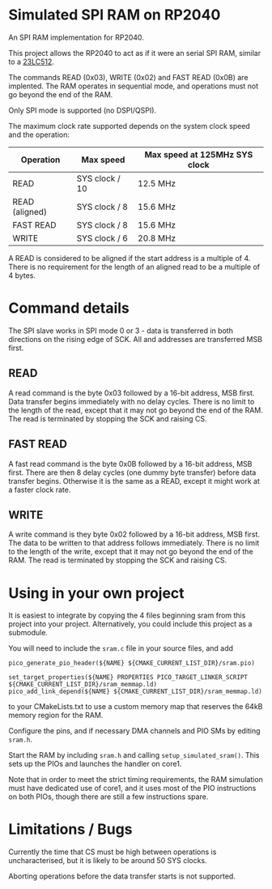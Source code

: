 # Simulated SPI RAM on RP2040

An SPI RAM implementation for RP2040.

This project allows the RP2040 to act as if it were an serial SPI RAM, similar to a [23LC512](https://ww1.microchip.com/downloads/aemDocuments/documents/MPD/ProductDocuments/DataSheets/23A512-23LC512-512-Kbit-SPI-Serial-SRAM-with-SDI-and-SQI-Interface-20005155C.pdf).

The commands READ (0x03), WRITE (0x02) and FAST READ (0x0B) are implented.  The RAM operates in sequential mode, and operations must not go beyond the end of the RAM.

Only SPI mode is supported (no DSPI/QSPI).

The maximum clock rate supported depends on the system clock speed and the operation:

| Operation | Max speed | Max speed at 125MHz SYS clock |
| --------- | --------- | ----------------------------- |
| READ  | SYS clock / 10 | 12.5 MHz |
| READ (aligned) | SYS clock / 8 | 15.6 MHz |
| FAST READ | SYS clock / 8 | 15.6 MHz |
| WRITE | SYS clock / 6 | 20.8 MHz |

A READ is considered to be aligned if the start address is a multiple of 4.  There is no requirement for the length of an aligned read to be a multiple of 4 bytes.

# Command details

The SPI slave works in SPI mode 0 or 3 - data is transferred in both directions on the rising edge of SCK.  All and addresses are transferred MSB first.

## READ

A read command is the byte 0x03 followed by a 16-bit address, MSB first.  Data transfer begins immediately with no delay cycles.  There is no limit to the length of the read, except that it may not go beyond the end of the RAM.  The read is terminated by stopping the SCK and raising CS.

## FAST READ

A fast read command is the byte 0x0B followed by a 16-bit address, MSB first.  There are then 8 delay cycles (one dummy byte transfer) before data transfer begins.  Otherwise it is the same as a READ, except it might work at a faster clock rate.

## WRITE

A write command is they byte 0x02 followed by a 16-bit address, MSB first.  The data to be written to that address follows immediately.  There is no limit to the length of the write, except that it may not go beyond the end of the RAM.  The read is terminated by stopping the SCK and raising CS.

# Using in your own project

It is easiest to integrate by copying the 4 files beginning sram from this project into your project.  Alternatively, you could include this project as a submodule.

You will need to include the `sram.c` file in your source files, and add
```
pico_generate_pio_header(${NAME} ${CMAKE_CURRENT_LIST_DIR}/sram.pio)

set_target_properties(${NAME} PROPERTIES PICO_TARGET_LINKER_SCRIPT ${CMAKE_CURRENT_LIST_DIR}/sram_memmap.ld)
pico_add_link_depend(${NAME} ${CMAKE_CURRENT_LIST_DIR}/sram_memmap.ld)
```
to your CMakeLists.txt to use a custom memory map that reserves the 64kB memory region for the RAM.

Configure the pins, and if necessary DMA channels and PIO SMs by editing `sram.h`.

Start the RAM by including `sram.h` and calling `setup_simulated_sram()`.  This sets up the PIOs and launches the handler on core1.

Note that in order to meet the strict timing requirements, the RAM simulation must have dedicated use of core1, and it uses most of the PIO instructions on both PIOs, though there are still a few instructions spare.

# Limitations / Bugs

Currently the time that CS must be high between operations is uncharacterised, but it is likely to be around 50 SYS clocks.

Aborting operations before the data transfer starts is not supported.